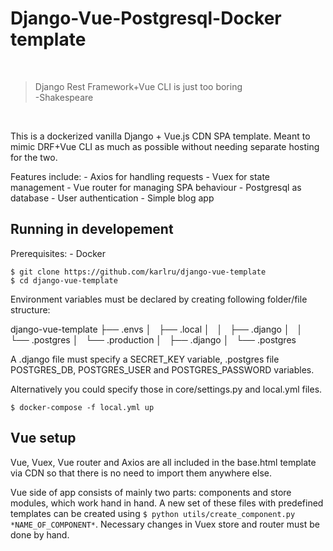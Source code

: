 # Django-Vue-Postgresql-Docker template

&nbsp;

> Django Rest Framework+Vue CLI is just too boring <br/>
> -Shakespeare

&nbsp;

This is a dockerized vanilla Django + Vue.js CDN SPA template. Meant to mimic DRF+Vue CLI as much as possible without needing separate hosting for the two. 

Features include:
	- Axios for handling requests
	- Vuex for state management
	- Vue router for managing SPA behaviour
	- Postgresql as database
	- User authentication
	- Simple blog app

## Running in developement

Prerequisites:
	- Docker

```
$ git clone https://github.com/karlru/django-vue-template
$ cd django-vue-template
```

Environment variables must be declared by creating following folder/file structure:

django-vue-template
├── .envs
│   ├── .local
│   │   ├── .django
│   │   └── .postgres
│   └── .production
│       ├── .django
│       └── .postgres

A .django file must specify a SECRET_KEY variable, .postgres file POSTGRES_DB, POSTGRES_USER and POSTGRES_PASSWORD variables.

Alternatively you could specify those in core/settings.py and local.yml files.

```
$ docker-compose -f local.yml up
```


## Vue setup

Vue, Vuex, Vue router and Axios are all included in the base.html template via CDN so that there is no need to import them anywhere else. 

Vue side of app consists of mainly two parts: components and store modules, which work hand in hand. A new set of these files with predefined templates can be created using `$ python utils/create_component.py *NAME_OF_COMPONENT*`.
Necessary changes in Vuex store and router must be done by hand.
